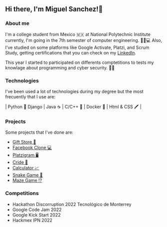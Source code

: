 ## Hi there, I'm Miguel Sanchez!👋

### About me
I'm a college student from Mexico 🇲🇽 at National Polytechnic Institute currently, I'm going in the 7th semester of computer engineering. 🧑🏻💻
Also, I've studied on some platforms like Google Activate, Platzi, and Scrum Study, getting certifications that you can check on my [LinkedIn](https://www.linkedin.com/in/mkangelo/).

This year I started to participated on differents comptetitions to tests my knowlage about programming and cyber security. 👨‍💻

### Technologies 
I've been used a lot of technologies during my degree but the most frecuently that I use are:
  
  | Python 🐍 Django | Java ☕ | C/C++ 🔧 | Docker 🐳 | Html & CSS 🖍 |
  
### Projects
Some projects that I've done are:
  * [Gift Store 🎁](https://github.com/MkAngelo/tienda-de-regalos)
  * [Facebook Clone 💻](https://github.com/MkAngelo/Facebook-Retro)
  * [Platzigram 🖥](https://github.com/MkAngelo/Platzigram)
  * [Cride 🚗](https://github.com/MkAngelo/cride)
  * [Calculator 📈](https://github.com/MkAngelo/Calculadora)
  * [Snake Game 🐍](https://github.com/MkAngelo/snake-game)
  * [Maze Game ⁉](https://github.com/MkAngelo/laberinto-game)
  
### Competitions
  - Hackathon Discorruption 2022 Tecnológico de Monterrey 
  - Google Code Jam 2022 
  - Google Kick Start 2022
  - Hackmex IPN 2022
